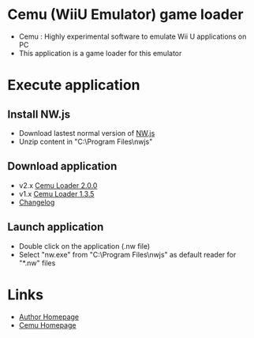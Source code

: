 # Cemu (WiiU Emulator) game loader #
* Cemu : Highly experimental software to emulate Wii U applications on PC
* This application is a game loader for this emulator

# Execute application #

## Install NW.js ##
* Download lastest normal version of [NW.js](https://nwjs.io/)
* Unzip content in "C:\Program Files\nwjs"

## Download application ##
* v2.x [Cemu Loader 2.0.0](https://github.com/uparlange/cemu-loader/raw/master/release/cemu-loader-2.0.0.nw)
* v1.x [Cemu Loader 1.3.5](https://github.com/uparlange/cemu-loader/raw/master/release/cemu-loader-1.3.5.nw)
* [Changelog](https://github.com/uparlange/cemu-loader/blob/master/CHANGELOG.md)

## Launch application ##
* Double click on the application (.nw file)
* Select "nw.exe" from "C:\Program Files\nwjs" as default reader for "*.nw" files

# Links #
* [Author Homepage](https://www.lapli.fr)
* [Cemu Homepage](http://cemu.info/)
